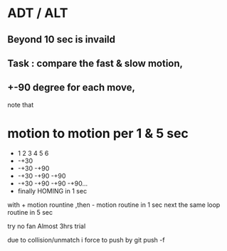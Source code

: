 # ADT / ALT
## Beyond 10 sec is invaild
## Task : compare the fast & slow motion,
## +-90 degree for each move,
note that

# motion to motion per 1 & 5 sec
*	1	2	3	4	5	6
*	-+30	
*	-+30	-+90
*	-+30	-+90	-+90
*	-+30	-+90	-+90	-+90...
* finally HOMING in 1 sec

with + motion rountine ,then - motion routine in 1 sec
next the same loop routine in 5 sec

try no fan
Almost 3hrs trial

due to collision/unmatch i force to push by git push -f
